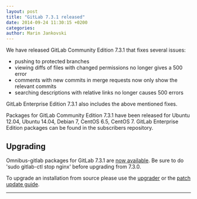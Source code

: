 ```yaml
---
layout: post
title: "GitLab 7.3.1 released"
date: 2014-09-24 11:30:15 +0200
categories:
author: Marin Jankovski
---
```


We have released GitLab Community Edition 7.3.1 that fixes several issues:

- pushing to protected branches
- viewing diffs of files with changed permissions no longer gives a 500 error
- comments with new commits in merge requests now only show the relevant commits
- searching descriptions with relative links no longer causes 500 errors

GitLab Enterprise Edition 7.3.1 also includes the above mentioned fixes.

<!--more-->

Packages for GitLab Community Edition 7.3.1 have been released for Ubuntu 12.04, Ubuntu 14.04, Debian 7, CentOS 6.5, CentOS 7.
GitLab Enterprise Edition packages can be found in the subscribers repository.

## Upgrading

Omnibus-gitlab packages for GitLab 7.3.1 are [now
available](https://about.gitlab.com/downloads/).
Be sure to do 'sudo gitlab-ctl stop nginx' before upgrading from 7.3.0.

To upgrade an installation
from source please use the
[upgrader](http://doc.gitlab.com/ce/update/upgrader.html) or the [patch update
guide](http://doc.gitlab.com/ce/update/patch_versions.html).

- - -
